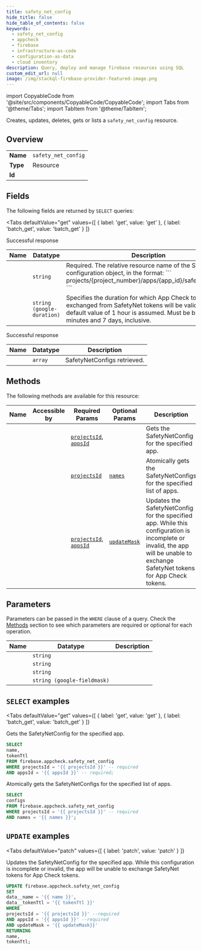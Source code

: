 ```yaml
--- 
title: safety_net_config
hide_title: false
hide_table_of_contents: false
keywords:
  - safety_net_config
  - appcheck
  - firebase
  - infrastructure-as-code
  - configuration-as-data
  - cloud inventory
description: Query, deploy and manage firebase resources using SQL
custom_edit_url: null
image: /img/stackql-firebase-provider-featured-image.png
---
```


import CopyableCode from '@site/src/components/CopyableCode/CopyableCode';
import Tabs from '@theme/Tabs';
import TabItem from '@theme/TabItem';

Creates, updates, deletes, gets or lists a <code>safety_net_config</code> resource.

## Overview
<table><tbody>
<tr><td><b>Name</b></td><td><code>safety_net_config</code></td></tr>
<tr><td><b>Type</b></td><td>Resource</td></tr>
<tr><td><b>Id</b></td><td><CopyableCode code="firebase.appcheck.safety_net_config" /></td></tr>
</tbody></table>

## Fields

The following fields are returned by `SELECT` queries:

<Tabs
    defaultValue="get"
    values={[
        { label: 'get', value: 'get' },
        { label: 'batch_get', value: 'batch_get' }
    ]}
>
<TabItem value="get">

Successful response

<table>
<thead>
    <tr>
    <th>Name</th>
    <th>Datatype</th>
    <th>Description</th>
    </tr>
</thead>
<tbody>
<tr>
    <td><CopyableCode code="name" /></td>
    <td><code>string</code></td>
    <td>Required. The relative resource name of the SafetyNet configuration object, in the format: ``` projects/&#123;project_number&#125;/apps/&#123;app_id&#125;/safetyNetConfig ```</td>
</tr>
<tr>
    <td><CopyableCode code="tokenTtl" /></td>
    <td><code>string (google-duration)</code></td>
    <td>Specifies the duration for which App Check tokens exchanged from SafetyNet tokens will be valid. If unset, a default value of 1 hour is assumed. Must be between 30 minutes and 7 days, inclusive.</td>
</tr>
</tbody>
</table>
</TabItem>
<TabItem value="batch_get">

Successful response

<table>
<thead>
    <tr>
    <th>Name</th>
    <th>Datatype</th>
    <th>Description</th>
    </tr>
</thead>
<tbody>
<tr>
    <td><CopyableCode code="configs" /></td>
    <td><code>array</code></td>
    <td>SafetyNetConfigs retrieved.</td>
</tr>
</tbody>
</table>
</TabItem>
</Tabs>

## Methods

The following methods are available for this resource:

<table>
<thead>
    <tr>
    <th>Name</th>
    <th>Accessible by</th>
    <th>Required Params</th>
    <th>Optional Params</th>
    <th>Description</th>
    </tr>
</thead>
<tbody>
<tr>
    <td><a href="#get"><CopyableCode code="get" /></a></td>
    <td><CopyableCode code="select" /></td>
    <td><a href="#parameter-projectsId"><code>projectsId</code></a>, <a href="#parameter-appsId"><code>appsId</code></a></td>
    <td></td>
    <td>Gets the SafetyNetConfig for the specified app.</td>
</tr>
<tr>
    <td><a href="#batch_get"><CopyableCode code="batch_get" /></a></td>
    <td><CopyableCode code="select" /></td>
    <td><a href="#parameter-projectsId"><code>projectsId</code></a></td>
    <td><a href="#parameter-names"><code>names</code></a></td>
    <td>Atomically gets the SafetyNetConfigs for the specified list of apps.</td>
</tr>
<tr>
    <td><a href="#patch"><CopyableCode code="patch" /></a></td>
    <td><CopyableCode code="update" /></td>
    <td><a href="#parameter-projectsId"><code>projectsId</code></a>, <a href="#parameter-appsId"><code>appsId</code></a></td>
    <td><a href="#parameter-updateMask"><code>updateMask</code></a></td>
    <td>Updates the SafetyNetConfig for the specified app. While this configuration is incomplete or invalid, the app will be unable to exchange SafetyNet tokens for App Check tokens.</td>
</tr>
</tbody>
</table>

## Parameters

Parameters can be passed in the `WHERE` clause of a query. Check the [Methods](#methods) section to see which parameters are required or optional for each operation.

<table>
<thead>
    <tr>
    <th>Name</th>
    <th>Datatype</th>
    <th>Description</th>
    </tr>
</thead>
<tbody>
<tr id="parameter-appsId">
    <td><CopyableCode code="appsId" /></td>
    <td><code>string</code></td>
    <td></td>
</tr>
<tr id="parameter-projectsId">
    <td><CopyableCode code="projectsId" /></td>
    <td><code>string</code></td>
    <td></td>
</tr>
<tr id="parameter-names">
    <td><CopyableCode code="names" /></td>
    <td><code>string</code></td>
    <td></td>
</tr>
<tr id="parameter-updateMask">
    <td><CopyableCode code="updateMask" /></td>
    <td><code>string (google-fieldmask)</code></td>
    <td></td>
</tr>
</tbody>
</table>

## `SELECT` examples

<Tabs
    defaultValue="get"
    values={[
        { label: 'get', value: 'get' },
        { label: 'batch_get', value: 'batch_get' }
    ]}
>
<TabItem value="get">

Gets the SafetyNetConfig for the specified app.

```sql
SELECT
name,
tokenTtl
FROM firebase.appcheck.safety_net_config
WHERE projectsId = '{{ projectsId }}' -- required
AND appsId = '{{ appsId }}' -- required;
```
</TabItem>
<TabItem value="batch_get">

Atomically gets the SafetyNetConfigs for the specified list of apps.

```sql
SELECT
configs
FROM firebase.appcheck.safety_net_config
WHERE projectsId = '{{ projectsId }}' -- required
AND names = '{{ names }}';
```
</TabItem>
</Tabs>


## `UPDATE` examples

<Tabs
    defaultValue="patch"
    values={[
        { label: 'patch', value: 'patch' }
    ]}
>
<TabItem value="patch">

Updates the SafetyNetConfig for the specified app. While this configuration is incomplete or invalid, the app will be unable to exchange SafetyNet tokens for App Check tokens.

```sql
UPDATE firebase.appcheck.safety_net_config
SET 
data__name = '{{ name }}',
data__tokenTtl = '{{ tokenTtl }}'
WHERE 
projectsId = '{{ projectsId }}' --required
AND appsId = '{{ appsId }}' --required
AND updateMask = '{{ updateMask}}'
RETURNING
name,
tokenTtl;
```
</TabItem>
</Tabs>
